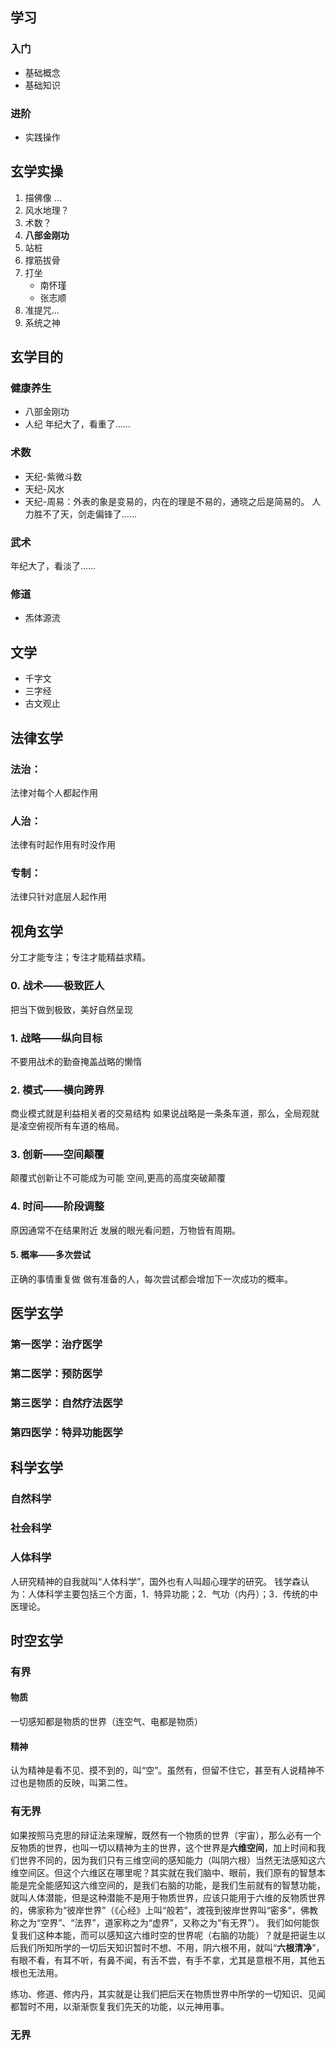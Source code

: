 ## 学习

### 入门

- 基础概念
- 基础知识
### 进阶

- 实践操作


## 玄学实操
1. 描佛像 …
2. 风水地理？
3. 术数？
4. **八部金刚功**
5. 站桩
6. 撑筋拔骨
7. 打坐
   - 南怀瑾
   - 张志顺
8. 准提咒…
9. 系统之神


## 玄学目的
### 健康养生
- 八部金刚功
- 人纪
年纪大了，看重了……

### 术数
- 天纪-紫微斗数
- 天纪-风水
- 天纪-周易：外表的象是变易的，内在的理是不易的，通晓之后是简易的。
人力胜不了天，剑走偏锋了……
### 武术
年纪大了，看淡了……
### 修道
- 炁体源流
## 文学
- 千字文
- 三字经
- 古文观止


## 法律玄学
### 法治：
法律对每个人都起作用
### 人治：
法律有时起作用有时没作用
### 专制：
法律只针对底层人起作用

## 视角玄学
分工才能专注；专注才能精益求精。
### 0. 战术——极致匠人
把当下做到极致，美好自然呈现
### 1. 战略——纵向目标
不要用战术的勤奋掩盖战略的懒惰 
### 2. 模式——横向跨界
商业模式就是利益相关者的交易结构
如果说战略是一条条车道，那么，全局观就是凌空俯视所有车道的格局。
### 3. 创新——空间颠覆
颠覆式创新让不可能成为可能
空间,更高的高度突破颠覆
### 4. 时间——阶段调整
原因通常不在结果附近
发展的眼光看问题，万物皆有周期。
#### 5. 概率——多次尝试
正确的事情重复做
做有准备的人，每次尝试都会增加下一次成功的概率。
## 医学玄学
### 第一医学：治疗医学
### 第二医学：预防医学
### 第三医学：自然疗法医学
### 第四医学：特异功能医学

## 科学玄学
### 自然科学
### 社会科学
### 人体科学
人研究精神的自我就叫“人体科学”，国外也有人叫超心理学的研究。
钱学森认为：人体科学主要包括三个方面，1．特异功能；2．气功（内丹）；3．传统的中医理论。
## 时空玄学
### 有界
#### 物质
一切感知都是物质的世界（连空气、电都是物质）
#### 精神
认为精神是看不见、摸不到的，叫“空”。虽然有，但留不住它，甚至有人说精神不过也是物质的反映，叫第二性。

### 有无界
如果按照马克思的辩证法来理解，既然有一个物质的世界（宇宙），那么必有一个反物质的世界，也叫一切以精神为主的世界，这个世界是**六维空间**，加上时间和我们世界不同的，因为我们只有三维空间的感知能力（叫阴六根）当然无法感知这六维空间区。但这个六维区在哪里呢？其实就在我们脑中、眼前，我们原有的智慧本能是完全能感知这六维空间的，是我们右脑的功能，是我们生前就有的智慧功能，就叫人体潜能，但是这种潜能不是用于物质世界，应该只能用于六维的反物质世界的，佛家称为“彼岸世界”（《心经》上叫“般若”，渡筏到彼岸世界叫“密多”，佛教称之为“空界”、“法界”，道家称之为“虚界”，又称之为“有无界”）。
我们如何能恢复我们这种本能，而可以感知这六维时空的世界呢（右脑的功能）？就是把诞生以后我们所知所学的一切后天知识暂时不想、不用，阴六根不用，就叫“**六根清净**”，有眼不看，有耳不听，有鼻不闻，有舌不尝，有手不拿，尤其是意根不用，其他五根也无法用。

练功、修道、修内丹，其实就是让我们把后天在物质世界中所学的一切知识、见闻都暂时不用，以渐渐恢复我们先天的功能，以元神用事。
### 无界



